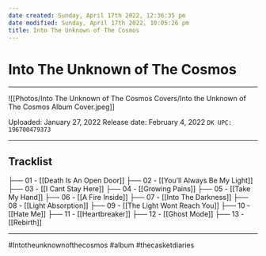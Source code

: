 ```yaml
---
date created: Sunday, April 17th 2022, 12:36:35 pm
date modified: Sunday, April 17th 2022, 10:05:26 pm
title: Into The Unknown of The Cosmos 
---
```

# Into The Unknown of The Cosmos

---

![[Photos/Into The Unknown of The Cosmos Covers/Into the Unknown of The Cosmos Album Cover.jpeg]]

Uploaded: January 27, 2022
Release date: February 4, 2022
`DK UPC: 196700479373`

---

## Tracklist

├── 01 - [[Death Is An Open Door]]
├── 02 - [[You’ll Always Be My Light]]
├── 03 - [[I Cant Stay Here]]
├── 04 - [[Growing Pains]]
├── 05 - [[Take My Hand]]
├── 06 - [[A Fire Inside]]
├── 07 - [[Into The Darkness]]
├── 08 - [[Light Absorption]]
├── 09 - [[The Light Wont Reach You]]
├── 10 - [[Hate Me]]
├── 11 - [[Heartbreaker]]
├── 12 - [[Ghost Mode]]
├── 13 - [[Rebirth]]

---

#Intotheunknownofthecosmos #album #thecasketdiaries
